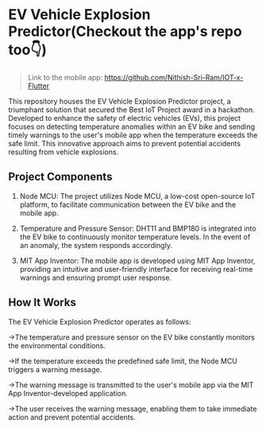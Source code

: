 # EV Vehicle Explosion Predictor(Checkout the app's repo too👇)

> Link to the mobile app: https://github.com/Nithish-Sri-Ram/IOT-x-Flutter

This repository houses the EV Vehicle Explosion Predictor project, a triumphant solution that secured the Best IoT Project award in a hackathon. Developed to enhance the safety of electric vehicles (EVs), this project focuses on detecting temperature anomalies within an EV bike and sending timely warnings to the user's mobile app when the temperature exceeds the safe limit. This innovative approach aims to prevent potential accidents resulting from vehicle explosions.

## Project Components

1. Node MCU: The project utilizes Node MCU, a low-cost open-source IoT platform, to facilitate communication between the EV bike and the mobile app.

2. Temperature and Pressure Sensor: DHT11 and BMP180 is integrated into the EV bike to continuously monitor temperature levels. In the event of an anomaly, the system responds accordingly.

3. MIT App Inventor: The mobile app is developed using MIT App Inventor, providing an intuitive and user-friendly interface for receiving real-time warnings and ensuring prompt user response.

## How It Works

The EV Vehicle Explosion Predictor operates as follows:

→The temperature and pressure sensor on the EV bike constantly monitors the environmental conditions.

→If the temperature exceeds the predefined safe limit, the Node MCU triggers a warning message.

→The warning message is transmitted to the user's mobile app via the MIT App Inventor-developed application.

→The user receives the warning message, enabling them to take immediate action and prevent potential accidents.
